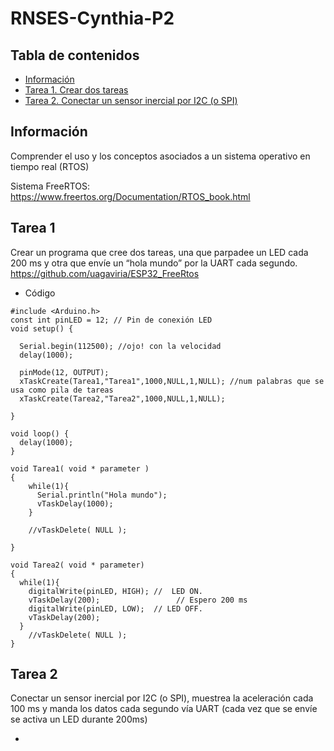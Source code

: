 # RNSES-Cynthia-P2
## Tabla de contenidos 
* [Información](#info)
* [Tarea 1. Crear dos tareas](#technologies)
* [Tarea 2. Conectar un sensor inercial por I2C (o SPI)](#setup)

## Información
Comprender el uso y los conceptos asociados a un sistema operativo en tiempo real (RTOS)

Sistema FreeRTOS: https://www.freertos.org/Documentation/RTOS_book.html

## Tarea 1
Crear un programa que cree dos tareas, una que parpadee un LED cada 200 ms y otra que envíe un “hola mundo” por la UART cada segundo. https://github.com/uagaviria/ESP32_FreeRtos

* Código

```
#include <Arduino.h>
const int pinLED = 12; // Pin de conexión LED
void setup() {

  Serial.begin(112500); //ojo! con la velocidad
  delay(1000);
  
  pinMode(12, OUTPUT); 
  xTaskCreate(Tarea1,"Tarea1",1000,NULL,1,NULL); //num palabras que se usa como pila de tareas
  xTaskCreate(Tarea2,"Tarea2",1000,NULL,1,NULL);

}

void loop() {
  delay(1000);
}

void Tarea1( void * parameter )
{
    while(1){
      Serial.println("Hola mundo");
      vTaskDelay(1000);
    }
    
    //vTaskDelete( NULL );

}

void Tarea2( void * parameter)
{
  while(1){
    digitalWrite(pinLED, HIGH); //  LED ON.
    vTaskDelay(200);                 // Espero 200 ms
    digitalWrite(pinLED, LOW);  // LED OFF.
    vTaskDelay(200);  
  }
    //vTaskDelete( NULL );
}

```

## Tarea 2 
Conectar un sensor inercial por I2C (o SPI), muestrea la aceleración cada 100 ms y manda los datos cada segundo vía UART (cada vez que se envíe se activa un LED durante 200ms)

*
